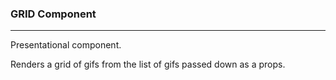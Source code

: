 ### GRID Component
___

Presentational component.

Renders a grid of gifs from the list of gifs passed down as a props.